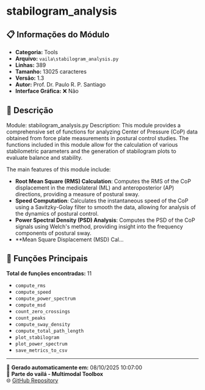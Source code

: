 # stabilogram_analysis

## 📋 Informações do Módulo

- **Categoria:** Tools
- **Arquivo:** `vaila\stabilogram_analysis.py`
- **Linhas:** 389
- **Tamanho:** 13025 caracteres
- **Versão:** 1.3
- **Autor:** Prof. Dr. Paulo R. P. Santiago
- **Interface Gráfica:** ❌ Não

## 📖 Descrição


Module: stabilogram_analysis.py
Description:
This module provides a comprehensive set of functions for analyzing Center of Pressure (CoP) data obtained from force plate measurements in postural control studies. The functions included in this module allow for the calculation of various stabilometric parameters and the generation of stabilogram plots to evaluate balance and stability.

The main features of this module include:
- **Root Mean Square (RMS) Calculation**: Computes the RMS of the CoP displacement in the mediolateral (ML) and anteroposterior (AP) directions, providing a measure of postural sway.
- **Speed Computation**: Calculates the instantaneous speed of the CoP using a Savitzky-Golay filter to smooth the data, allowing for analysis of the dynamics of postural control.
- **Power Spectral Density (PSD) Analysis**: Computes the PSD of the CoP signals using Welch's method, providing insight into the frequency components of postural sway.
- **Mean Square Displacement (MSD) Cal...

## 🔧 Funções Principais

**Total de funções encontradas:** 11

- `compute_rms`
- `compute_speed`
- `compute_power_spectrum`
- `compute_msd`
- `count_zero_crossings`
- `count_peaks`
- `compute_sway_density`
- `compute_total_path_length`
- `plot_stabilogram`
- `plot_power_spectrum`
- `save_metrics_to_csv`




---

📅 **Gerado automaticamente em:** 08/10/2025 10:07:00  
🔗 **Parte do vailá - Multimodal Toolbox**  
🌐 [GitHub Repository](https://github.com/vaila-multimodaltoolbox/vaila)
